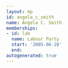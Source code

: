 ```yaml
---
layout: mp
id: angela_c_smith
name: Angela C. Smith
memberships:
- id: lab
  name: Labour Party
  start: '2005-06-28'
  end: 
autogenerated: true
---
```

